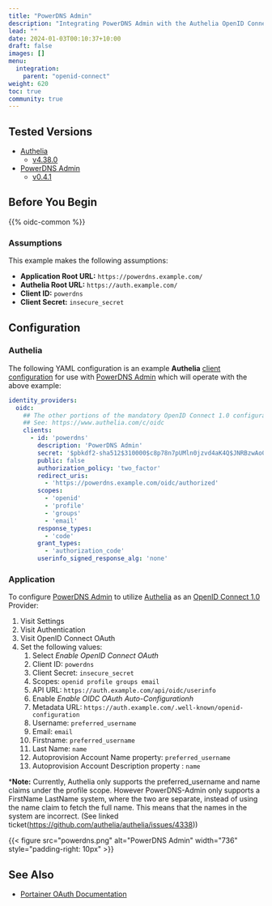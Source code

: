 ```yaml
---
title: "PowerDNS Admin"
description: "Integrating PowerDNS Admin with the Authelia OpenID Connect 1.0 Provider."
lead: ""
date: 2024-01-03T00:10:37+10:00
draft: false
images: []
menu:
  integration:
    parent: "openid-connect"
weight: 620
toc: true
community: true
---
```


## Tested Versions

* [Authelia]
  * [v4.38.0](https://github.com/authelia/authelia/releases/tag/v4.38.0)
* [PowerDNS Admin]
  * [v0.4.1](https://github.com/PowerDNS-Admin/PowerDNS-Admin/releases/tag/v0.4.1)

## Before You Begin

{{% oidc-common %}}

### Assumptions

This example makes the following assumptions:

* __Application Root URL:__ `https://powerdns.example.com/`
* __Authelia Root URL:__ `https://auth.example.com/`
* __Client ID:__ `powerdns`
* __Client Secret:__ `insecure_secret`

## Configuration

### Authelia

The following YAML configuration is an example __Authelia__
[client configuration](../../../configuration/identity-providers/openid-connect/clients.md) for use with [PowerDNS Admin]
which will operate with the above example:

```yaml
identity_providers:
  oidc:
    ## The other portions of the mandatory OpenID Connect 1.0 configuration go here.
    ## See: https://www.authelia.com/c/oidc
    clients:
      - id: 'powerdns'
        description: 'PowerDNS Admin'
        secret: '$pbkdf2-sha512$310000$c8p78n7pUMln0jzvd4aK4Q$JNRBzwAo0ek5qKn50cFzzvE9RXV88h1wJn5KGiHrD0YKtZaR/nCb2CJPOsKaPK0hjf.9yHxzQGZziziccp6Yng'  # The digest of 'insecure_secret'.
        public: false
        authorization_policy: 'two_factor'
        redirect_uris:
          - 'https://powerdns.example.com/oidc/authorized'
        scopes:
          - 'openid'
          - 'profile'
          - 'groups'
          - 'email'
        response_types:
          - 'code'
        grant_types:
          - 'authorization_code'
        userinfo_signed_response_alg: 'none'
```

### Application

To configure [PowerDNS Admin] to utilize [Authelia] as an [OpenID Connect 1.0] Provider:

1. Visit Settings
2. Visit Authentication
3. Visit OpenID Connect OAuth
4. Set the following values:
   1. Select *Enable OpenID Connect OAuth*
   2. Client ID: `powerdns`
   3. Client Secret: `insecure_secret`
   4. Scopes: `openid profile groups email`
   5. API URL: `https://auth.example.com/api/oidc/userinfo`
   6. Enable *Enable OIDC OAuth Auto-Configurationh*
   6. Metadata URL: `https://auth.example.com/.well-known/openid-configuration`
   7. Username: `preferred_username`
   8. Email: `email`
   9. Firstname: `preferred_username`
   10. Last Name: `name`
   11. Autoprovision Account Name property: `preferred_username`
   12. Autoprovision Account Description property : `name`

*__Note:__ Currently, Authelia only supports the preferred_username and name claims under the profile scope. However PowerDNS-Admin only supports a FirstName LastName system, where the two are separate, instead of using the name claim to fetch the full name. This means that the names in the system are incorrect. (See linked ticket(https://github.com/authelia/authelia/issues/4338))

{{< figure src="powerdns.png" alt="PowerDNS Admin" width="736" style="padding-right: 10px" >}}

## See Also

* [Portainer OAuth Documentation](https://docs.portainer.io/admin/settings/authentication/oauth)

[Authelia]: https://www.authelia.com
[PowerDNS Admin]: https://github.com/PowerDNS/
[OpenID Connect 1.0]: ../../openid-connect/introduction.md
